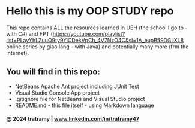 # Hello this is my OOP STUDY repo

This repo contains ALL the resources learned in UEH (the school I go to - with C#) and FPT (https://youtube.com/playlist?list=PLayYhLZuuO9ty9YiCDekVpCh_4V7NzO4C&si=1A_eupB59DGilXL8 online series by giao.lang - with Java) and potentially many more (frm the internet).

## You will find in this repo:

* NetBeans Apache Ant project including JUnit Test
* Visual Studio Console App project
* .gitignore file for NetBeans and Visual Studio project
* README.md - this file itself - using Markdown language

#### @ 2024 tratramy | www.linkedin.com/in/tratramy47